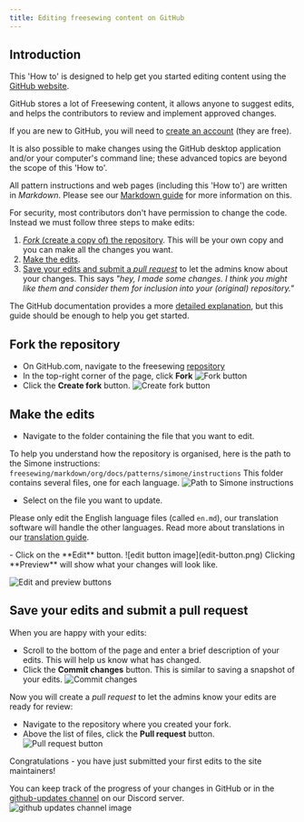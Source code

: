 ```yaml
---
title: Editing freesewing content on GitHub
---
```


## Introduction

This 'How to' is designed to help get you started editing content using the
[GitHub website](https://github.com/freesewing).

GitHub stores a lot of Freesewing content, it allows anyone to suggest
edits, and helps the contributors to review and implement approved changes.

If you are new to GitHub, you will need to [create an
account](https://github.com/signup?user_email=\&source=form-home-signup)
(they are free).

<Note>
It is also possible to make changes using the GitHub desktop
application and/or your computer's command line; these advanced topics are
beyond the scope of this 'How to'.
</Note>

All pattern instructions and web pages (including this 'How to') are written in
_Markdown_. Please see our [Markdown
guide](https://freesewing.dev/guides/markdown) for more information on this.

For security, most contributors don't have permission to change the code.
Instead we must follow three steps to make edits:

1. [_Fork_ (create a copy of) the repository](#fork-the-repository).  This will
   be your own copy and you can make all the changes you want.
2. [Make the edits](#make-the-edits).
3. [Save your edits and submit a _pull
   request_](#save-your-edits-and-submit-a-pull-request) to let the admins know
   about your changes. This says _"hey, I made some changes. I think you might
   like them and consider them for inclusion into your (original) repository."_

The GitHub documentation provides a more [detailed
explanation](https://docs.github.com/en/get-started/quickstart/fork-a-repo),
but this guide should be enough to help you get started.

## Fork the repository

- On GitHub.com, navigate to the freesewing
  [repository](https://github.com/freesewing/freesewing)
- In the top-right corner of the page, click **Fork**
![Fork button](fork_button.png)
- Click the **Create fork** button.
![Create fork button](fork-create-button.png)

## Make the edits

- Navigate to the folder containing the file that you want to edit.

To help you understand how the repository is organised, here is the path to the
Simone instructions:
`freesewing/markdown/org/docs/patterns/simone/instructions`  This folder
contains several files, one for each language.
![Path to Simone instructions](simone-instructions-path.png)

- Select on the file you want to update. 

<Warning>
  
Please only edit the English language files (called `en.md`), 
our translation software will handle the other languages. 
Read more about translations in our [translation guide](/guides/translation).
  
</Warning>
- Click on the **Edit** button.
![edit button image](edit-button.png)

<Note> 
Clicking **Preview** will show what your changes will look like.  

![Edit and preview buttons](edit-preview-buttons.png)  
</Note>

## Save your edits and submit a pull request

When you are happy with your edits:

- Scroll to the bottom of the page and enter a brief description of your edits.
  This will help us know what has changed.
- Click the **Commit changes** button. This is similar to saving a snapshot of
  your edits. 
  ![Commit changes](commit-changes.png)

Now you will create a _pull request_ to let the admins know your edits are
ready for review:

- Navigate to the repository where you created your fork.
- Above the list of files, click the **Pull request** button. 
![Pull request button](pull-request-button.png)

Congratulations - you have just submitted your first edits to the site
maintainers!

You can keep track of the progress of your changes in GitHub or in the
[github-updates
channel](https://discord.com/channels/698854858052075530/836689608820916234) on
our Discord server.
![github updates channel image](discord-github-updates.png)
